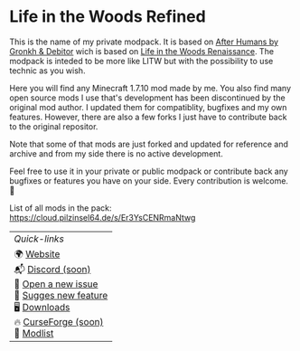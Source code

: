 # Life in the Woods Refined

This is the name of my private modpack. It is based on [After Humans by Gronkh & Debitor](https://www.technicpack.net/modpack/minecraft-after-humans.1060474/) wich is based on [Life in the Woods Renaissance](http://lifeinthewoods.ca/downloads.html). The modpack is inteded to be more like LITW but with the possibility to use technic as you wish.

Here you will find any Minecraft 1.7.10 mod made by me. You also find many open source mods I use that's development has been discontinued by the original mod author. I updated them for compatiblity, bugfixes and my own features. However, there are also a few forks I just have to contribute back to the original repositor.

Note that some of that mods are just forked and updated for reference and archive and from my side there is no active development.

Feel free to use it in your private or public modpack or contribute back any bugfixes or features you have on your side. Every contribution is welcome. 🙂

List of all mods in the pack: https://cloud.pilzinsel64.de/s/Er3YsCENRmaNtwg

<table align="center">
    <tr>
      <td><i>Quick-links</i></td>
    </tr>
    <tr>
      <td valign="top">
        🌍 <a href="https://pilzinsel64.de/after-humans/">Website</a><br>
        📬 <a href="about:blank">Discord (soon)</a><br>
        🐞 <a href="https://git.pilzinsel64.de/litw-refined/modpack/-/issues/new?issuable_template=incident&issue%5Bissue_type%5D=incident">Open a new issue</a><br>
        🥬 <a href="https://git.pilzinsel64.de/litw-refined/modpack/-/issues/new">Sugges new feature</a><br>
        🖥️ <a href="https://cloud.pilzinsel64.de/s/kMzZT4yiNJZ9oED">Downloads</a><br>
        🔥 <a href="about:blank">CurseForge (soon)</a><br>
        📃 <a href="https://cloud.pilzinsel64.de/s/Er3YsCENRmaNtwg">Modlist</a><br>
      </td>
    </tr>
</table>
